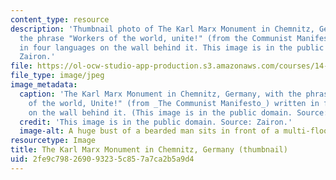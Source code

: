 ```yaml
---
content_type: resource
description: 'Thumbnail photo of The Karl Marx Monument in Chemnitz, Germany, with
  the phrase "Workers of the world, unite!" (from the Communist Manifesto) written
  in four languages on the wall behind it. This image is in the public domain. Source:
  Zairon.'
file: https://ol-ocw-studio-app-production.s3.amazonaws.com/courses/14-72-capitalism-and-its-critics-fall-2013/2fe9c798269093235c857a7ca2b5a9d4_14-72f13-th.jpg
file_type: image/jpeg
image_metadata:
  caption: 'The Karl Marx Monument in Chemnitz, Germany, with the phrase "Workers
    of the world, Unite!" (from _The Communist Manifesto_) written in four languages
    on the wall behind it. (This image is in the public domain. Source: [Zairon](http://commons.wikimedia.org/wiki/File:Chemnitz_Karl-Marx-Denkmal_2.JPEG).)'
  credit: 'This image is in the public domain. Source: Zairon.'
  image-alt: A huge bust of a bearded man sits in front of a multi-floored building.
resourcetype: Image
title: The Karl Marx Monument in Chemnitz, Germany (thumbnail)
uid: 2fe9c798-2690-9323-5c85-7a7ca2b5a9d4
---
```

